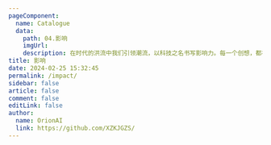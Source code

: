 ```yaml
---
pageComponent:
  name: Catalogue
  data:
    path: 04.影响
    imgUrl:
    description: 在时代的洪流中我们引领潮流，以科技之名书写影响力。每一个创想，都在世界舞台上留下痕迹。
title: 影响
date: 2024-02-25 15:32:45
permalink: /impact/
sidebar: false
article: false
comment: false
editLink: false
author:
  name: OrionAI 
  link: https://github.com/XZKJGZS/
---
```

